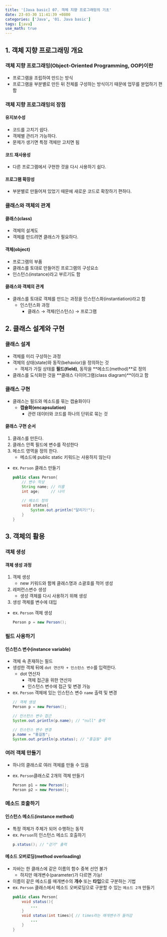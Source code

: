 ```yaml
---
title: '[Java basic] 07. 객체 지향 프로그래밍의 기초'
date: 23-03-30 11:41:39 +0800
categories: ['Java', '01. Java basic']
tags: [java]
use_math: true
---
```


## 1. 객체 지향 프로그래밍 개요
### 객체 지향 프로그래밍(Object-Oriented Programming, OOP)이란
- 프로그램을 조립하여 만드는 방식
- 프로그램을 부분별로 만든 뒤 전체를 구성하는 방식이기 때문에 업무를 분업하기 편함

### 객체 지향 프로그래밍의 장점
#### 유지보수성
- 코드를 고치기 쉽다.
- 객체별 관리가 가능하다.
- 문제가 생기면 특정 객체만 고치면 됨

#### 코드 재사용성
- 다른 프로그램에서 구현한 것을 다시 사용하기 쉽다.

#### 프로그램 확장성
- 부분별로 만들어져 있었기 때문에 새로운 코드로 확장하기 편하다.

### 클래스와 객체의 관계
#### 클래스(class)
- 객체의 설계도
- 객체를 만드려면 클래스가 필요하다.

#### 객체(object)
- 프로그램의 부품
- 클래스를 토대로 만들어진 프로그램의 구성요소
- 인스턴스(instance)라고 부르기도 함

#### 클래스와 객체의 관계
- 클래스를 토대로 객체를 만드는 과정을 인스턴스화(instantiation)라고 함
	- 인스턴스화 과정
		- 클래스 &rarr; 객체(인스턴스) &rarr; 프로그램

## 2. 클래스 설계와 구현
### 클래스 설계
- 객체를 미리 구상하는 과정
- 객체의 상태(state)와 동작(behavior)을 정의하는 것
	- 객체가 가질 상태를 **필드(field)**, 동작을 **메소드(method)**로 정의
- 클래스를 도식화한 것을 **클래스 다이어그램(class diagram)**이라고 함

### 클래스 구현
- 클래스는 필드와 메소드를 묶는 캡슐화이다
	- **캡슐화(encapsulation)**
		- 관련 데이터와 코드를 하나의 단위로 묶는 것
#### 클래스 구현 순서
1. 클래스를 만든다.
2. 클래스 안쪽 필드에 변수를 작성한다
3. 메소드 영역을 정의 한다.
	- 메소드에 public static 키워드는 사용하지 않는다
- ex. `Person` 클래스 만들기
	```java
	public class Person{
		// 변수 작성
		String name; // 이름
		int age;	 // 나이
		
		// 메소드 정의
		void status{
			System.out.println("달리기!");
		}
	}
	```

## 3. 객체의 활용
### 객체 생성
#### 객체 생성 과정
1. 객체 생성
	- new 키워드와 함께 클래스명과 소괄호를 적어 생성
2. 레퍼런스변수 생성
	- 생성 객체를 다시 사용하기 위해 생성
3. 생성 객체를 변수에 대입
- ex. `Person` 객체 생성
	```java
	Person p = new Person();
	```

### 필드 사용하기
#### 인스턴스 변수(instance variable)
- 객체 속 존재하는 필드
- 생성한 객체 뒤에 `dot 연산자 + 인스턴스 변수`를 입력한다.
	- dot 연산자
		- 객체 접근을 위한 연산자
		- 인스턴스 변수에 접근 및 변경 가능
- ex. `Person` 객체에 있는 인스턴스 변수 `name` 출력 및 변경
	```java
	// 객체 생성
	Person p = new Person();
	
	// 인스턴스 변수 접근
	System.out.println(p.name); // "null" 출력

	// 인스턴스 변수 변경
	p.name = "홍길동";
	System.out.println(p.status); // "홍길동" 출력
	```

### 여러 객체 만들기
- 하나의 클래스로 여러 객체를 만들 수 있음

- ex. `Person`클래스로 2개의 객체 만들기
	```java
	Person p1 = new Person();
	Person p2 = new Person();
	```

### 메소드 호출하기
#### 인스턴스 메소드(instance method)
- 특정 객체가 주체가 되어 수행하는 동작
- ex. `Person`의 인스턴스 메소드 호출하기
	```java
	p.status(); // "걷기" 출력
	```
	
#### 메소드 오버로딩(method overloading)
- 자바는 한 클래스에 같은 이름의 함수 중복 선언 불가
	- 하지만 매개변수(parameter)가 다르면 가능!
- 이름이 같은 메소드를 매개변수의 **개수** 또는 **타입**으로 구분하는 기법
- ex. `Person` 클래스에서 메소드 오버로딩으로 구분할 수 있는 `메소드 2개` 만들기
	```java
	public class Person{
		void status(){
			...
		}
		void status(int times){ // times라는 매개변수가 들어감
			...
		}
	}
	```
